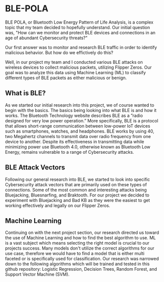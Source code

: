 # BLE-POLA

BLE POLA, or Bluetooth Low Energy Pattern of Life Analysis, is a complex topic that my team decided to hopefully understand. Our initial question was, "How can we monitor and protect BLE devices and connections in an age of abundant Cybersecurity threats?" 

Our first answer was to monitor and research BLE traffic in order to identify malicious behavior. But how do we effictively do this?

Well, in our project my team and I conducted various BLE attacks on wireless devices to collect malicious packets, utilizing Flipper Zeros. Our goal was to analyze this data using Machine Learning (ML) to classify different types of BLE packets as either malicious or benign.

## What is BLE?

As we started our initial research into this project, we of course wanted to begin with the basics. The basics being looking into what BLE is and how it works. The Bluetooth Technology website describes BLE as a ”radio designed for very low power operation.” More specifically, BLE is a protocol that allows short-range communication between low-power IoT devices such as smartphones, watches, and headphones. BLE works by using 40, two Megahertz channels to transmit data over radio frequency from one device to another. Despite its effectiveness in transmitting data while minimizing power use Bluetooth 4.0, otherwise known as Bluetooth Low Energy, remains vulnerable to a range of Cybersecurity attacks.

## BLE Attack Vectors

Following our general research into BLE, we started to look into specific Cybersecurity attack vectors that are primarily used on these types of connections. Some of the most common and interesting attacks being Bluejacking, Bluesnarfing, and Braktooth. For our project we decided to experiment with Bluejacking and Bad KB as they were the easiest to get working effectively and legally on our Flipper Zeros.

## Machine Learning

Continuing on with the next project section, our research directed us toward the use of Machine Learning and how to find the best algorithm to use. ML is a vast subject which means selecting the right model is crucial to our projects success. Many models don't utilize the correct algorithms for our use case, therefore we would have to find a model that is either multi faceted or is specifically used for classification. Our research was narrowed down to the following algorithms which will be trained and tested in this github repository: Logistic Regression, Decision Trees, Random Forest, and Support Vector Machine (SVM).
